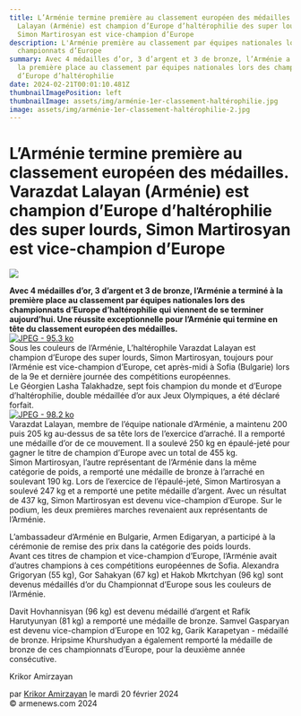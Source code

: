 ```yaml
---
title: L’Arménie termine première au classement européen des médailles. Varazdat
  Lalayan (Arménie) est champion d’Europe d’haltérophilie des super lourds,
  Simon Martirosyan est vice-champion d’Europe
description: L'Arménie première au classement par équipes nationales lors des
  championnats d’Europe
summary: Avec 4 médailles d’or, 3 d’argent et 3 de bronze, l’Arménie a terminé à
  la première place au classement par équipes nationales lors des championnats
  d’Europe d’haltérophilie
date: 2024-02-21T00:01:10.481Z
thumbnailImagePosition: left
thumbnailImage: assets/img/arménie-1er-classement-haltérophilie.jpg
image: assets/img/arménie-1er-classement-haltérophilie-2.jpg
---
```

<!--StartFragment-->

# L’Arménie termine première au classement européen des médailles. Varazdat Lalayan (Arménie) est champion d’Europe d’haltérophilie des super lourds, Simon Martirosyan est vice-champion d’Europe



![](https://www.armenews.com/IMG/arton112939.jpg)

**Avec 4 médailles d’or, 3 d’argent et 3 de bronze, l’Arménie a terminé à la première place au classement par équipes nationales lors des championnats d’Europe d’haltérophilie qui viennent de se terminer aujourd’hui. Une réussite exceptionnelle pour l’Arménie qui termine en tête du classement européen des médailles.**\
[![JPEG - 95.3 ko](https://www.armenews.com/local/cache-vignettes/L670xH1068/44c-3-0eba0.jpg?1708451147)](https://www.armenews.com/IMG/jpg/1/1/5/44c-3.jpg "jpg/1/1/5/44c-3.jpg")\
Sous les couleurs de l’Arménie, L’haltérophile Varazdat Lalayan est champion d’Europe des super lourds, Simon Martirosyan, toujours pour l’Arménie est vice-champion d’Europe, cet après-midi à Sofia (Bulgarie) lors de la 9e et dernière journée des compétitions européennes.\
Le Géorgien Lasha Talakhadze, sept fois champion du monde et d’Europe d’haltérophilie, double médaillée d’or aux Jeux Olympiques, a été déclaré forfait.\
[![JPEG - 98.2 ko](https://www.armenews.com/local/cache-vignettes/L670xH391/44a-3-48d2a.jpg?1708446121)](https://www.armenews.com/IMG/jpg/b/a/b/44a-3.jpg "jpg/b/a/b/44a-3.jpg")\
Varazdat Lalayan, membre de l’équipe nationale d’Arménie, a maintenu 200 puis 205 kg au-dessus de sa tête lors de l’exercice d’arraché. Il a remporté une médaille d’or de ce mouvement. Il a soulevé 250 kg en épaulé-jeté pour gagner le titre de champion d’Europe avec un total de 455 kg.\
Simon Martirosyan, l’autre représentant de l’Arménie dans la même catégorie de poids, a remporté une médaille de bronze à l’arraché en soulevant 190 kg. Lors de l’exercice de l’épaulé-jeté, Simon Martirosyan a soulevé 247 kg et a remporté une petite médaille d’argent. Avec un résultat de 437 kg, Simon Martirosyan est devenu vice-champion d’Europe. Sur le podium, les deux premières marches revenaient aux représentants de l’Arménie.

L’ambassadeur d’Arménie en Bulgarie, Armen Edigaryan, a participé à la cérémonie de remise des prix dans la catégorie des poids lourds.\
Avant ces titres de champion et vice-champion d’Europe, l’Arménie avait d’autres champions à ces compétitions européennes de Sofia. Alexandra Grigoryan (55 kg), Gor Sahakyan (67 kg) et Hakob Mkrtchyan (96 kg) sont devenus médaillés d’or du Championnat d’Europe sous les couleurs de l’Arménie.

Davit Hovhannisyan (96 kg) est devenu médaillé d’argent et Rafik Harutyunyan (81 kg) a remporté une médaille de bronze. Samvel Gasparyan est devenu vice-champion d’Europe en 102 kg, Garik Karapetyan - médaillé de bronze. Hripsime Khurshudyan a également remporté la médaille de bronze de ces championnats d’Europe, pour la deuxième année consécutive.

Krikor Amirzayan

par [Krikor Amirzayan](https://www.armenews.com/spip.php?page=auteur&id_auteur=33) le mardi 20 février 2024\
© armenews.com 2024

<!--EndFragment-->